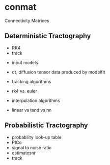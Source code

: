 # conmat
Connectivity Matrices

## Deterministic Tractography
+ RK4
+ track
- input models
- dt, diffusion tensor data produced by modelfit
- tracking algorithms
- rk4 vs. euler

- interpolation algorithms 
- linear vs tend vs nn

## Probabilistic Tractography
+ probability look-up table
+ PICo
+ signal to noise ratio 
+ estimatesnr
+ track
